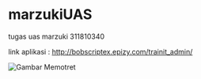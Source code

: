 # marzukiUAS

tugas uas marzuki
311810340


link aplikasi : http://bobscriptex.epizy.com/trainit_admin/

![Gambar Memotret](https://i.ibb.co/8XYZn22/marzuki.jpg)
